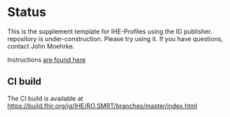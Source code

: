 # Status
This is the supplement template for IHE-Profiles using the IG publisher. repository is under-construction. Please try using it. If you have questions, contact John Moehrke. 

Instructions [are found here](https://github.com/IHE/supplement-template/wiki/Getting-Started)

## CI build

The CI build is available at https://build.fhir.org/ig/IHE/RO.SMRT/branches/master/index.html
